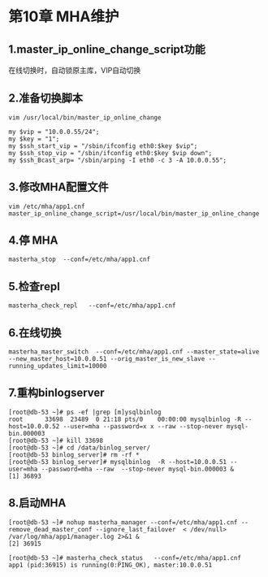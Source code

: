 # 第10章 MHA维护

## 1.master_ip_online_change_script功能

在线切换时，自动锁原主库，VIP自动切换

## 2.准备切换脚本

```
vim /usr/local/bin/master_ip_online_change

my $vip = "10.0.0.55/24";
my $key = "1";
my $ssh_start_vip = "/sbin/ifconfig eth0:$key $vip";
my $ssh_stop_vip = "/sbin/ifconfig eth0:$key $vip down";
my $ssh_Bcast_arp= "/sbin/arping -I eth0 -c 3 -A 10.0.0.55";
```

## 3.修改MHA配置文件

```
vim /etc/mha/app1.cnf
master_ip_online_change_script=/usr/local/bin/master_ip_online_change
```

## 4.停 MHA

```
masterha_stop  --conf=/etc/mha/app1.cnf 
```

## 5.检查repl

```
masterha_check_repl   --conf=/etc/mha/app1.cnf 
```

## 6.在线切换

```
masterha_master_switch  --conf=/etc/mha/app1.cnf --master_state=alive --new_master_host=10.0.0.51 --orig_master_is_new_slave --running_updates_limit=10000
```

## 7.重构binlogserver

```
[root@db-53 ~]# ps -ef |grep [m]ysqlbinlog
root      33698  23489  0 21:18 pts/0    00:00:00 mysqlbinlog -R --host=10.0.0.52 --user=mha --password=x x --raw --stop-never mysql-bin.000003
[root@db-53 ~]# kill 33698
[root@db-53 ~]# cd /data/binlog_server/
[root@db-53 binlog_server]# rm -rf *
[root@db-53 binlog_server]# mysqlbinlog  -R --host=10.0.0.51 --user=mha --password=mha --raw  --stop-never mysql-bin.000003 &
[1] 36893
```

## 8.启动MHA

```
[root@db-53 ~]# nohup masterha_manager --conf=/etc/mha/app1.cnf --remove_dead_master_conf --ignore_last_failover  < /dev/null> /var/log/mha/app1/manager.log 2>&1 &
[2] 36915

[root@db-53 ~]# masterha_check_status   --conf=/etc/mha/app1.cnf 
app1 (pid:36915) is running(0:PING_OK), master:10.0.0.51
```